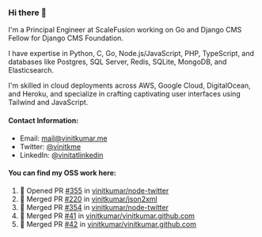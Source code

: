 ### Hi there 👋

I'm a Principal Engineer at ScaleFusion working on Go and Django CMS Fellow for Django CMS Foundation.

I have expertise in Python, C, Go, Node.js/JavaScript, 
PHP, TypeScript, and databases like Postgres, SQL Server, Redis, 
SQLite, MongoDB, and Elasticsearch. 

I'm skilled in cloud deployments across AWS, Google Cloud, 
DigitalOcean, and Heroku, and specialize in crafting captivating 
user interfaces using Tailwind and JavaScript. 

#### Contact Information:

- Email: <a href="mailto:mail@vinitkumar.me">mail@vinitkumar.me</a>
- Twitter: [@vinitkme](https://twitter.com/vinitkme)
- LinkedIn: [@vinitatlinkedin](https://www.linkedin.com/in/vinitatlinkedin/)  

#### You can find my OSS work here:

<!--START_SECTION:activity-->
1. 💪 Opened PR [#355](https://github.com/vinitkumar/node-twitter/pull/355) in [vinitkumar/node-twitter](https://github.com/vinitkumar/node-twitter)
2. 🎉 Merged PR [#220](https://github.com/vinitkumar/json2xml/pull/220) in [vinitkumar/json2xml](https://github.com/vinitkumar/json2xml)
3. 🎉 Merged PR [#354](https://github.com/vinitkumar/node-twitter/pull/354) in [vinitkumar/node-twitter](https://github.com/vinitkumar/node-twitter)
4. 🎉 Merged PR [#41](https://github.com/vinitkumar/vinitkumar.github.com/pull/41) in [vinitkumar/vinitkumar.github.com](https://github.com/vinitkumar/vinitkumar.github.com)
5. 🎉 Merged PR [#42](https://github.com/vinitkumar/vinitkumar.github.com/pull/42) in [vinitkumar/vinitkumar.github.com](https://github.com/vinitkumar/vinitkumar.github.com)
<!--END_SECTION:activity-->
